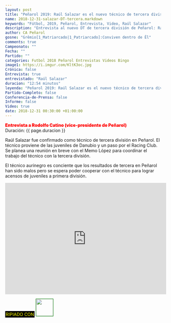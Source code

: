 ```yaml
---
layout: post
title: "Peñarol 2019: Raúl Salazar es el nuevo técnico de tercera división"
name: 2018-12-31-salazar-DT-tercera.markdown
keywords: "Fútbol, 2019, Peñarol, Entrevista, Video, Raúl Salazar"
description: "Entrevista al nuevo DT de tercera división de Peñarol: Raúl Salazar"
author: CA Peñarol
gosne: "Grêmio[1_Matriarcado|1_Patriarcado]:Conviven dentro de Êl"
comments: true
Campeonato: ""
Fecha: ""
Partido: ""
categories: Futbol 2018 Peñarol Entrevistas Videos Bingo
image1: https://i.imgur.com/KltK3oc.jpg
Crónica: false
Entrevista: true
entrevistado: "Raúl Salazar"
duracion: "12:54 minutos"
leyenda: "Peñarol 2019: Raúl Salazar es el nuevo técnico de tercera división"
Partido-Completo: false
Conferencia-de-Prensa: false
Informe: false
Video: true
date: 2018-12-31 00:30:00 +01:00:00
---
```


<span style="color:red;font-weight:900">Entrevista a Rodolfo Catino (vice-presidente de Peñarol)</span><br>
<span>Duración: {{ page.duracion }}</span><br>

Raúl Salazar fue confirmado como técnico de tercera división en Peñarol. El técnico proviene de las juveniles de Danubio y un paso por el Racing Club. Se planea una reunión en breve con el Memo López para coordinar el trabajo del técnico con la tercera división.

El técnico aurinegro es conciente que los resultados de tercera en Peñarol han sido malos pero se espera poder cooperar con el técnico para lograr acensos de juveniles a primera división.

<iframe width="521" height="360" src="https://www.youtube.com/embed/n8B98Eqqg-M" frameborder="0" allow="accelerometer; autoplay; encrypted-media; gyroscope; picture-in-picture" allowfullscreen></iframe>

<br>

<span style="color:yellow;background:black;padding:2px;">RIPIADO CON</span> <a href="http://ffmpeg.org"><img src="{{ site.url }}/images/ffmpeg.png" width="55px" style="border:1px solid green;"></a>
